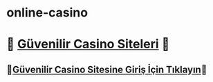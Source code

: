 # online-casino
# :slot_machine: [**Güvenilir Casino Siteleri**](https://sweettoys.online?label=85897e0ce1a6cbe4b790e709d6dad580) :slot_machine:
## :slot_machine:[**Güvenilir Casino Sitesine Giriş İçin Tıklayın**](https://vipcasinovip.com?label=85897e0ce1a6cbe4b790e709d6dad580):slot_machine:
